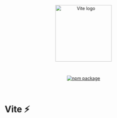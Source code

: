 <p align="center">
  <a href="https://vitejs.dev" target="_blank" rel="noopener noreferrer">
    <img width="180" src="https://nodejs.org/static/images/logo.svg" alt="Vite logo">
  </a>
</p>
<br/>
<p align="center">
  <a href="https://npmjs.com/package/vite"><img src="https://img.shields.io/npm/v/vite.svg" alt="npm package"></a>
</p>
<br/>

# Vite ⚡